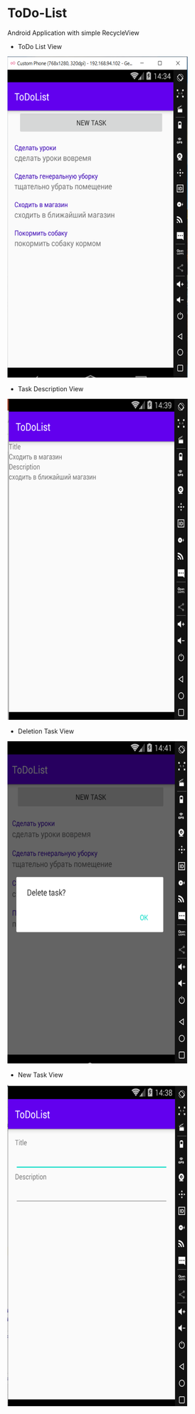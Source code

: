 # ToDo-List 

 Android Application with simple RecycleView

- ToDo List View

![alt text](https://github.com/PaulVoit/ToDo-List/blob/master/app/src/main/assets/ToDoList.png "ToDo List")




- Task Description View

![alt text](https://github.com/PaulVoit/ToDo-List/blob/master/app/src/main/assets/TaskDescription.png "Task Description View")


- Deletion Task View

![alt text](https://github.com/PaulVoit/ToDo-List/blob/master/app/src/main/assets/DeletionOfTask.png "Deletion Task View")



- New Task View

![alt text](https://github.com/PaulVoit/ToDo-List/blob/master/app/src/main/assets/NewTask.png "New Task View")
